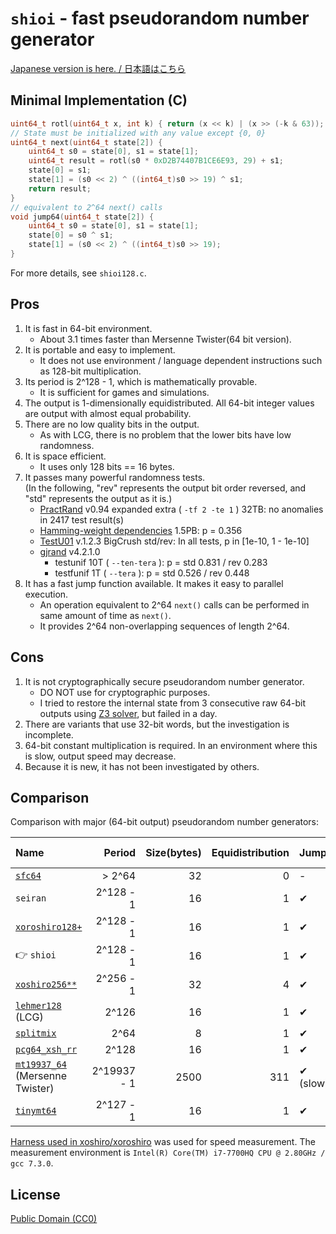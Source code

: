 # `shioi` - fast pseudorandom number generator

[Japanese version is here. / 日本語はこちら](README-ja.md)

## Minimal Implementation (C)

```c
uint64_t rotl(uint64_t x, int k) { return (x << k) | (x >> (-k & 63)); }
// State must be initialized with any value except {0, 0}
uint64_t next(uint64_t state[2]) {
	uint64_t s0 = state[0], s1 = state[1];
	uint64_t result = rotl(s0 * 0xD2B74407B1CE6E93, 29) + s1;
	state[0] = s1;
	state[1] = (s0 << 2) ^ ((int64_t)s0 >> 19) ^ s1;
	return result;
}
// equivalent to 2^64 next() calls
void jump64(uint64_t state[2]) {
	uint64_t s0 = state[0], s1 = state[1];
	state[0] = s0 ^ s1;
	state[1] = (s0 << 2) ^ ((int64_t)s0 >> 19);
}
```

For more details, see `shioi128.c`.

## Pros

1. It is fast in 64-bit environment.
	* About 3.1 times faster than Mersenne Twister(64 bit version).
1. It is portable and easy to implement.
	* It does not use environment / language dependent instructions such as 128-bit multiplication.
1. Its period is 2^128 - 1, which is mathematically provable.
	* It is sufficient for games and simulations.
1. The output is 1-dimensionally equidistributed. All 64-bit integer values are output with almost equal probability.
1. There are no low quality bits in the output.
	* As with LCG, there is no problem that the lower bits have low randomness.
1. It is space efficient.
	* It uses only 128 bits == 16 bytes.
1. It passes many powerful randomness tests.  
	(In the following, "rev" represents the output bit order reversed, and "std" represents the output as it is.)
	* [PractRand](http://pracrand.sourceforge.net/) v0.94 expanded extra ( `-tf 2 -te 1` ) 32TB: no anomalies in 2417 test result(s)
	* [Hamming-weight dependencies](http://prng.di.unimi.it/hwd.php) 1.5PB: p = 0.356
	* [TestU01](http://simul.iro.umontreal.ca/testu01/tu01.html) v.1.2.3 BigCrush std/rev: In all tests, p in [1e-10, 1 - 1e-10]
	* [gjrand](http://gjrand.sourceforge.net/) v4.2.1.0
		* testunif 10T ( `--ten-tera` ): p = std 0.831 / rev 0.283
		* testfunif 1T ( `--tera` ): p = std 0.526 / rev 0.448
1. It has a fast jump function available. It makes it easy to parallel execution.
	* An operation equivalent to 2^64 `next()` calls can be performed in same amount of time as `next()`.
	* It provides 2^64 non-overlapping sequences of length 2^64.

## Cons

1. It is not cryptographically secure pseudorandom number generator.
	* DO NOT use for cryptographic purposes.
	* I tried to restore the internal state from 3 consecutive raw 64-bit outputs using [Z3 solver](https://github.com/Z3Prover/z3), but failed in a day.
1.  There are variants that use 32-bit words, but the investigation is incomplete.
1. 64-bit constant multiplication is required. In an environment where this is slow, output speed may decrease.
1. Because it is new, it has not been investigated by others.

## Comparison

Comparison with major (64-bit output) pseudorandom number generators:

|Name|Period|Size(bytes)|Equidistribution|Jump|Failed Test|Speed(64-bit/ns)|
|:---|---:|---:|---:|:---|:---|---:|
|[`sfc64`](http://pracrand.sourceforge.net/)|> 2^64|32|0|-|-|1.21|
|`seiran`|2^128 - 1|16|1|✔|-|1.20|
|[`xoroshiro128+`](http://xoshiro.di.unimi.it/xoroshiro128plus.c)|2^128 - 1|16|1|✔|BRank, hwd|1.13|
|👉 `shioi`|2^128 - 1|16|1|✔|-|1.00|
|[`xoshiro256**`](http://xoshiro.di.unimi.it/xoshiro256starstar.c)|2^256 - 1|32|4|✔|-|0.99|
|[`lehmer128`](https://web.archive.org/web/20180609040734/http://xoshiro.di.unimi.it/lehmer128.c) (LCG)|2^126|16|1|✔|TMFn|0.74|
|[`splitmix`](http://xoshiro.di.unimi.it/splitmix64.c)|2^64|8|1|✔|-|0.68|
|[`pcg64_xsh_rr`](http://www.pcg-random.org/)|2^128|16|1|✔|-|0.38|
|[`mt19937_64`](http://www.math.sci.hiroshima-u.ac.jp/~m-mat/MT/VERSIONS/C-LANG/mt19937-64.c) (Mersenne Twister)|2^19937 - 1|2500|311|✔ (slow)|BRank|0.32|
|[`tinymt64`](http://www.math.sci.hiroshima-u.ac.jp/~m-mat/MT/TINYMT/index-jp.html)|2^127 - 1|16|1|✔|BRank, hwd|0.24|

[Harness used in xoshiro/xoroshiro](http://xoshiro.di.unimi.it/harness.c) was used for speed measurement. The measurement environment is `Intel(R) Core(TM) i7-7700HQ CPU @ 2.80GHz / gcc 7.3.0`.

## License

[Public Domain (CC0)](https://creativecommons.org/publicdomain/zero/1.0/)
